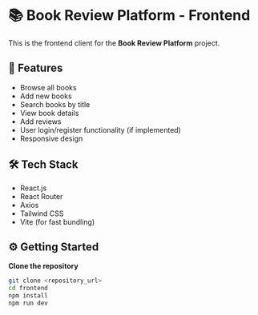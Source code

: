 # 📚 Book Review Platform - Frontend

This is the frontend client for the **Book Review Platform** project.

## 🚀 Features
- Browse all books
- Add new books
- Search books by title
- View book details
- Add reviews
- User login/register functionality (if implemented)
- Responsive design

## 🛠 Tech Stack
- React.js
- React Router
- Axios
- Tailwind CSS
- Vite (for fast bundling)


## ⚙️ Getting Started

 **Clone the repository**
```bash
git clone <repository_url>
cd frontend
npm install
npm run dev

